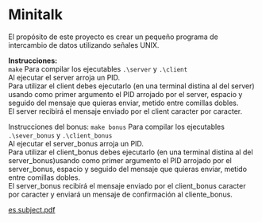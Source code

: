 # Minitalk
El propósito de este proyecto es crear un pequeño programa de intercambio de
datos utilizando señales UNIX.

<b>Instrucciones:</b><br>
<code>make</code>
Para compilar los ejecutables <code>.\server</code> y <code>.\client</code><br>
Al ejecutar el server arroja un PID.<br>
Para utilizar el client debes ejecutarlo (en una terminal distina al del server) usando como primer argumento el PID arrojado por el server, espacio y seguido del mensaje que quieras enviar, metido entre comillas dobles.<br>
El server recibirá el mensaje enviado por el client caracter por caracter.


Instrucciones del bonus:
<code>make bonus</code>
Para compilar los ejecutables <code>.\sever_bonus</code> y <code>.\client_bonus</code> <br>
Al ejecutar el server_bonus arroja un PID.<br>
Para utilizar el client_bonus debes ejecutarlo (en una terminal distina al del server_bonus)usando como primer argumento el PID arrojado por el server_bonus, espacio y seguido del mensaje que quieras enviar, metido entre comillas dobles.<br>
El server_bonus recibirá el mensaje enviado por el client_bonus caracter por caracter y enviará un mensaje de confirmación al cliente_bonus.


[es.subject.pdf](https://github.com/mugi-chab/minitalk/files/9626207/es.subject.pdf)
